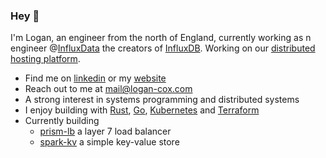 ### Hey 👋

I'm Logan, an engineer from the north of England, currently working as n engineer @[InfluxData](https://www.influxdata.com/) the creators of [InfluxDB](https://github.com/influxdata/influxdb). Working on our [distributed hosting platform](https://www.influxdata.com/products/influxdb-cloud/dedicated/).

- Find me on [linkedin](https://www.linkedin.com/in/logan-cox-251303163/) or my [website](https://logan-cox.com) 
- Reach out to me at mail@logan-cox.com 
- A strong interest in systems programming and distributed systems
- I enjoy building with [Rust](https://www.rust-lang.org/), [Go](https://go.dev/), [Kubernetes](https://kubernetes.io/) and [Terraform](https://www.terraform.io/) 
- Currently building
    - [prism-lb](https://github.com/logan-bobo/prism-lb) a layer 7 load balancer 
    - [spark-kv](https://github.com/logan-bobo/spark-kv) a simple key-value store 

